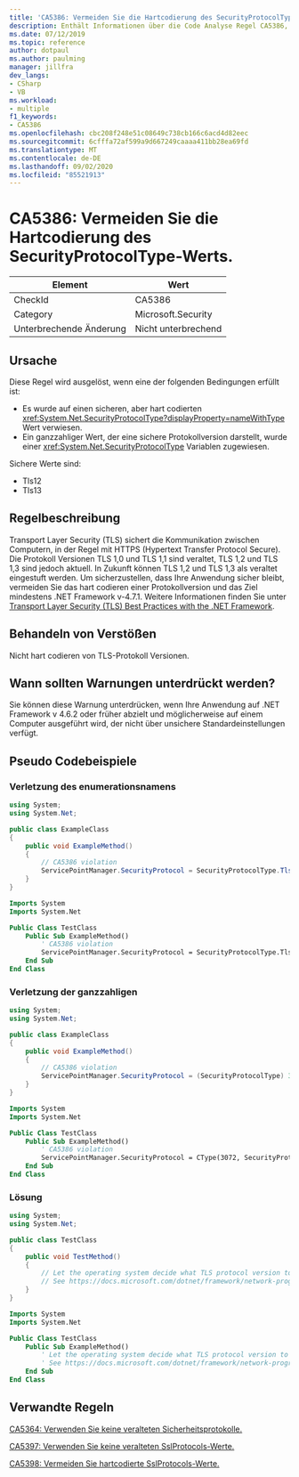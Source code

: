 ```yaml
---
title: 'CA5386: Vermeiden Sie die Hartcodierung des SecurityProtocolType-Werts.'
description: Enthält Informationen über die Code Analyse Regel CA5386, einschließlich der Gründe, der Behebung von Verstößen und der Zeit, zu der Sie unterdrückt werden soll.
ms.date: 07/12/2019
ms.topic: reference
author: dotpaul
ms.author: paulming
manager: jillfra
dev_langs:
- CSharp
- VB
ms.workload:
- multiple
f1_keywords:
- CA5386
ms.openlocfilehash: cbc208f248e51c08649c738cb166c6acd4d82eec
ms.sourcegitcommit: 6cfffa72af599a9d667249caaaa411bb28ea69fd
ms.translationtype: MT
ms.contentlocale: de-DE
ms.lasthandoff: 09/02/2020
ms.locfileid: "85521913"
---
```

# <a name="ca5386-avoid-hardcoding-securityprotocoltype-value"></a>CA5386: Vermeiden Sie die Hartcodierung des SecurityProtocolType-Werts.

|Element|Wert|
|-|-|
|CheckId|CA5386|
|Category|Microsoft.Security|
|Unterbrechende Änderung|Nicht unterbrechend|

## <a name="cause"></a>Ursache

Diese Regel wird ausgelöst, wenn eine der folgenden Bedingungen erfüllt ist:
- Es wurde auf einen sicheren, aber hart codierten <xref:System.Net.SecurityProtocolType?displayProperty=nameWithType> Wert verwiesen.
- Ein ganzzahliger Wert, der eine sichere Protokollversion darstellt, wurde einer <xref:System.Net.SecurityProtocolType> Variablen zugewiesen.

Sichere Werte sind:
- Tls12
- Tls13

## <a name="rule-description"></a>Regelbeschreibung

Transport Layer Security (TLS) sichert die Kommunikation zwischen Computern, in der Regel mit HTTPS (Hypertext Transfer Protocol Secure). Die Protokoll Versionen TLS 1,0 und TLS 1,1 sind veraltet, TLS 1,2 und TLS 1,3 sind jedoch aktuell. In Zukunft können TLS 1,2 und TLS 1,3 als veraltet eingestuft werden. Um sicherzustellen, dass Ihre Anwendung sicher bleibt, vermeiden Sie das hart codieren einer Protokollversion und das Ziel mindestens .NET Framework v-4.7.1. Weitere Informationen finden Sie unter [Transport Layer Security (TLS) Best Practices with the .NET Framework](/dotnet/framework/network-programming/tls).

## <a name="how-to-fix-violations"></a>Behandeln von Verstößen

Nicht hart codieren von TLS-Protokoll Versionen.

## <a name="when-to-suppress-warnings"></a>Wann sollten Warnungen unterdrückt werden?

Sie können diese Warnung unterdrücken, wenn Ihre Anwendung auf .NET Framework v 4.6.2 oder früher abzielt und möglicherweise auf einem Computer ausgeführt wird, der nicht über unsichere Standardeinstellungen verfügt.

## <a name="pseudo-code-examples"></a>Pseudo Codebeispiele

### <a name="enumeration-name-violation"></a>Verletzung des enumerationsnamens

```csharp
using System;
using System.Net;

public class ExampleClass
{
    public void ExampleMethod()
    {
        // CA5386 violation
        ServicePointManager.SecurityProtocol = SecurityProtocolType.Tls12;
    }
}
```

```vb
Imports System
Imports System.Net

Public Class TestClass
    Public Sub ExampleMethod()
        ' CA5386 violation
        ServicePointManager.SecurityProtocol = SecurityProtocolType.Tls12
    End Sub
End Class
```

### <a name="integer-value-violation"></a>Verletzung der ganzzahligen

```csharp
using System;
using System.Net;

public class ExampleClass
{
    public void ExampleMethod()
    {
        // CA5386 violation
        ServicePointManager.SecurityProtocol = (SecurityProtocolType) 3072;    // TLS 1.2
    }
}
```

```vb
Imports System
Imports System.Net

Public Class TestClass
    Public Sub ExampleMethod()
        ' CA5386 violation
        ServicePointManager.SecurityProtocol = CType(3072, SecurityProtocolType)   ' TLS 1.2
    End Sub
End Class
```

### <a name="solution"></a>Lösung

```csharp
using System;
using System.Net;

public class TestClass
{
    public void TestMethod()
    {
        // Let the operating system decide what TLS protocol version to use.
        // See https://docs.microsoft.com/dotnet/framework/network-programming/tls
    }
}
```

```vb
Imports System
Imports System.Net

Public Class TestClass
    Public Sub ExampleMethod()
        ' Let the operating system decide what TLS protocol version to use.
        ' See https://docs.microsoft.com/dotnet/framework/network-programming/tls
    End Sub
End Class
```

## <a name="related-rules"></a>Verwandte Regeln

[CA5364: Verwenden Sie keine veralteten Sicherheitsprotokolle.](ca5364.md)

[CA5397: Verwenden Sie keine veralteten SslProtocols-Werte.](ca5397.md)

[CA5398: Vermeiden Sie hartcodierte SslProtocols-Werte.](ca5398.md)

